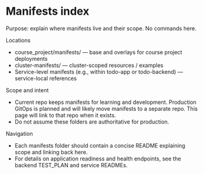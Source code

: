 # Manifests index

Purpose: explain where manifests live and their scope. No commands here.

Locations
- course_project/manifests/ — base and overlays for course project deployments
- cluster-manifests/ — cluster-scoped resources / examples
- Service-level manifests (e.g., within todo-app or todo-backend) — service-local references

Scope and intent
- Current repo keeps manifests for learning and development. Production GitOps is planned and will likely move manifests to a separate repo. This page will link to that repo when it exists.
- Do not assume these folders are authoritative for production.

Navigation
- Each manifests folder should contain a concise README explaining scope and linking back here.
- For details on application readiness and health endpoints, see the backend TEST_PLAN and service READMEs.
